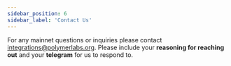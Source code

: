 ```yaml
---
sidebar_position: 6
sidebar_label: 'Contact Us'
---
```


For any mainnet questions or inquiries please contact integrations@polymerlabs.org. Please include your **reasoning for reaching out** and your **telegram** for us to respond to.
